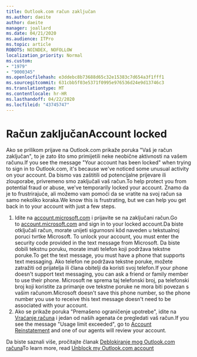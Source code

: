 ```yaml
---
title: Outlook.com račun zaključan
ms.author: daeite
author: daeite
manager: joallard
ms.date: 04/21/2020
ms.audience: ITPro
ms.topic: article
ROBOTS: NOINDEX, NOFOLLOW
localization_priority: Normal
ms.custom:
- "1979"
- "9000345"
ms.openlocfilehash: e3ddebc8b73688d65c32e15383c7d654a3f1fff1
ms.sourcegitcommit: 631cbb5f03e5371f0995e976536d24e9d13746c3
ms.translationtype: MT
ms.contentlocale: hr-HR
ms.lasthandoff: 04/22/2020
ms.locfileid: "43745747"
---
```

# <a name="account-locked"></a><span data-ttu-id="4cf49-102">Račun zaključan</span><span class="sxs-lookup"><span data-stu-id="4cf49-102">Account locked</span></span>

<span data-ttu-id="4cf49-103">Ako se prilikom prijave na Outlook.com prikaže poruka "Vaš je račun zaključan", to je zato što smo primijetili neke neobične aktivnosti na vašem računu.</span><span class="sxs-lookup"><span data-stu-id="4cf49-103">If you see the message "Your account has been locked" when trying to sign in to Outlook.com, it's because we've noticed some unusual activity on your account.</span></span> <span data-ttu-id="4cf49-104">Da bismo vas zaštitili od potencijalne prijevare ili zlouporabe, privremeno smo zaključali vaš račun.</span><span class="sxs-lookup"><span data-stu-id="4cf49-104">To help protect you from potential fraud or abuse, we've temporarily locked your account.</span></span> <span data-ttu-id="4cf49-105">Znamo da je to frustrirajuće, ali možemo vam pomoći da se vratite na svoj račun sa samo nekoliko koraka.</span><span class="sxs-lookup"><span data-stu-id="4cf49-105">We know this is frustrating, but we can help you get back in to your account with just a few steps.</span></span>

1. <span data-ttu-id="4cf49-106">Idite na [account.microsoft.com](https://go.microsoft.com/fwlink/?linkid=2090484) i prijavite se na zaključani račun.</span><span class="sxs-lookup"><span data-stu-id="4cf49-106">Go to [account.microsoft.com](https://go.microsoft.com/fwlink/?linkid=2090484) and sign in to your locked account.</span></span><span data-ttu-id="4cf49-107">Da biste otključali račun, morate unijeti sigurnosni kôd naveden u tekstualnoj poruci tvrtke Microsoft.</span><span class="sxs-lookup"><span data-stu-id="4cf49-107"> To unlock your account, you must enter the security code provided in the text message from Microsoft.</span></span> <span data-ttu-id="4cf49-108">Da biste dobili tekstnu poruku, morate imati telefon koji podržava tekstne poruke.</span><span class="sxs-lookup"><span data-stu-id="4cf49-108">To get the text message, you must have a phone that supports text messaging.</span></span> <span data-ttu-id="4cf49-109">Ako telefon ne podržava tekstne poruke, možete zatražiti od prijatelja ili člana obitelji da koristi svoj telefon.</span><span class="sxs-lookup"><span data-stu-id="4cf49-109">If your phone doesn't support text messaging, you can ask a friend or family member to use their phone.</span></span> <span data-ttu-id="4cf49-110">Microsoft ne sprema taj telefonski broj, pa telefonski broj koji koristite za primanje ove tekstne poruke ne mora biti povezan s vašim računom.</span><span class="sxs-lookup"><span data-stu-id="4cf49-110">Microsoft doesn't save this phone number, so the phone number you use to receive this text message doesn't need to be associated with your account.</span></span>
2. <span data-ttu-id="4cf49-111">Ako se prikaže poruka "Premašeno ograničenje upotrebe", idite na [Vraćanje računa](https://go.microsoft.com/fwlink/?linkid=2090483) i jedan od naših agenata će pregledati vaš račun.</span><span class="sxs-lookup"><span data-stu-id="4cf49-111">If you see the message "Usage limit exceeded", go to [Account Reinstatement](https://go.microsoft.com/fwlink/?linkid=2090483) and one of our agents will review your account.</span></span>

<span data-ttu-id="4cf49-112">Da biste saznali više, pročitajte članak [Deblokiranje mog Outlook.com računa](https://support.office.com/article/f4ad2701-d166-4d8b-8a6a-9af2a1f8a4c4?wt.mc_id=Office_Outlook_com_Alchemy)</span><span class="sxs-lookup"><span data-stu-id="4cf49-112">To learn more, read [Unblock my Outlook.com account](https://support.office.com/article/f4ad2701-d166-4d8b-8a6a-9af2a1f8a4c4?wt.mc_id=Office_Outlook_com_Alchemy)</span></span> 